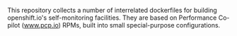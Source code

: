 This repository collects a number of interrelated dockerfiles for building openshift.io's self-monitoring facilities.  They are based on Performance Co-pilot (www.pcp.io) RPMs, built into small special-purpose configurations.
